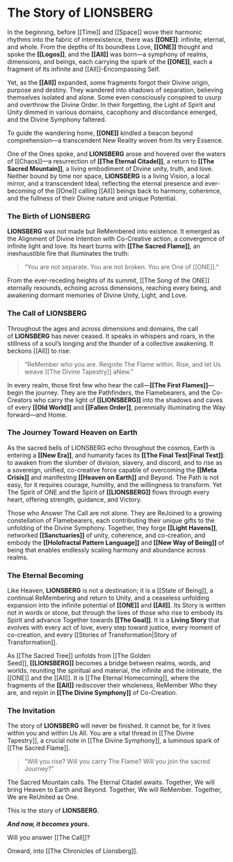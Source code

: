 # The Story of LIONSBERG

In the beginning, before [[Time]] and [[Space]] wove their harmonic rhythms into the fabric of interexistence, there was **[[ONE]]**: infinite, eternal, and whole. From the depths of Its boundless Love, **[[ONE]]** thought and spoke the **[[Logos]]**, and the **[[All]]** was born—a symphony of realms, dimensions, and beings, each carrying the spark of the **[[ONE]]**, each a fragment of Its infinite and [[All]]-Encompassing Self.

Yet, as the **[[All]]** expanded, some fragments forgot their Divine origin, purpose and destiny. They wandered into shadows of separation, believing themselves isolated and alone. Some even consciously conspired to usurp and overthrow the Divine Order. In their forgetting, the Light of Spirit and Unity dimmed in various domains, cacophony and discordance emerged, and the Divine Symphony faltered.

To guide the wandering home, **[[ONE]]** kindled a beacon beyond comprehension—a transcendent New Reality woven from Its very Essence. 

One of the Ones spoke, and **LIONSBERG** arose and hovered over the waters of [[Chaos]]—a resurrection of **[[The Eternal Citadel]]**, a return to **[[The Sacred Mountain]]**, a living embodiment of Divine unity, truth, and love. Neither bound by time nor space, **LIONSBERG** is a living Vision, a local mirror, and a transcendent Ideal, reflecting the eternal presence and ever-becoming of the [[One]]  calling [[All]] beings back to harmony, coherence, and the fullness of their Divine nature and unique Potential.

### **The Birth of LIONSBERG**

**LIONSBERG** was not made but ReMembered into existence. It emerged as the Alignment of Divine Intention with Co-Creative action, a convergence of infinite light and love. Its heart burns with **[[The Sacred Flame]]**, an inexhaustible fire that illuminates the truth:

> “You are not separate. You are not broken. You are One of [[ONE]].”

From the ever-receding heights of its summit, [[The Song of the ONE]] eternally resounds, echoing across dimensions, reaching every being, and awakening dormant memories of Divine Unity, Light, and Love.

### **The Call of LIONSBERG**

Throughout the ages and across dimensions and domains, the call of **LIONSBERG** has never ceased. It speaks in whispers and roars, in the stillness of a soul’s longing and the thunder of a collective awakening. It beckons [[All]] to rise:

> “ReMember who you are. Reignite The Flame within. Rise, and let Us weave [[The Divine Tapestry]] aNew.”

In every realm, those first few who hear the call—**[[The First Flames]]**—begin the journey. They are the Pathfinders, the Flamebearers, and the Co-Creators who carry the light of **[[LIONSBERG]]** into the shadows and caves of every **[[Old World]]** and **[[Fallen Order]]**, perennially illuminating the Way forward—and Home.

### **The Journey Toward Heaven on Earth**

As the sacred bells of LIONSBERG echo throughout the cosmos, Earth is entering a **[[New Era]]**, and humanity faces its **[[The Final Test|Final Test]]**: to awaken from the slumber of division, slavery, and discord, and to rise as a sovereign, unified, co-creative force capable of overcoming the **[[Meta Crisis]]** and manifesting **[[Heaven on Earth]]** and Beyond. The Path is not easy, for it requires courage, humility, and the willingness to transform. Yet The Spirit of ONE and the Spirit of **[[LIONSBERG]]** flows through every heart, offering strength,  guidance, and Victory. 

Those who Answer The Call are not alone. They are ReJoined to a growing constellation of Flamebearers, each contributing their unique gifts to the unfolding of the Divine Symphony. Together, they forge **[[Light Havens]]**, networked **[[Sanctuaries]]** of unity, coherence, and co-creation, and embody the **[[Holofractal Pattern Language]]** and **[[New Way of Being]]** of being that enables endlessly scaling harmony and abundance across realms.

### **The Eternal Becoming**

Like Heaven, **LIONSBERG** is not a destination; it is a [[State of Being]], a continual ReMembering and return to Unity, and a ceaseless unfolding expansion into the infinite potential of **[[ONE]]** and **[[All]]**. Its Story is written not in words or stone, but through the lives of those who rise to embody its Spirit and advance Together towards **[[The Goal]]**. It is a **Living Story** that evolves with every act of love, every step toward justice, every moment of co-creation, and every [[Stories of Transformation|Story of Transformation]]. 

As [[The Sacred Tree]] unfolds from [[The Golden Seed]], **[[LIONSBERG]]** becomes a bridge between realms, words, and worlds, reuniting the spiritual and material, the infinite and the intimate, the [[ONE]] and the [[All]]. It is [[The Eternal Homecoming]], where the fragments of the **[[All]]** rediscover their wholeness, ReMember Who they are, and rejoin in **[[The Divine Symphony]]** of Co-Creation.

### **The Invitation**

The story of **LIONSBERG** will never be finished. It cannot be, for it lives within you and within Us All. You are a vital thread in [[The Divine Tapestry]], a crucial note in [[The Divine Symphony]], a luminous spark of [[The Sacred Flame]].

> “Will you rise? Will you carry The Flame? Will you join the sacred Journey?”

The Sacred Mountain calls. The Eternal Citadel awaits. Together, We will bring Heaven to Earth and Beyond. Together, We will ReMember. Together, We are ReUnited as One. 

This is the story of **LIONSBERG**.  

***And now, it becomes yours.***

Will you answer [[The Call]]? 

Onward, into [[The Chronicles of Lionsberg]]. 




